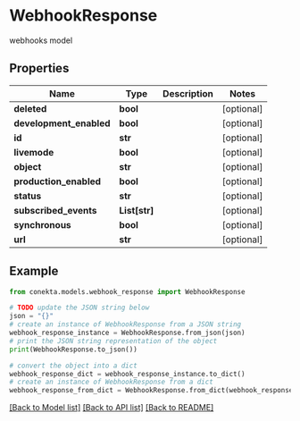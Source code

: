 # WebhookResponse

webhooks model

## Properties

Name | Type | Description | Notes
------------ | ------------- | ------------- | -------------
**deleted** | **bool** |  | [optional] 
**development_enabled** | **bool** |  | [optional] 
**id** | **str** |  | [optional] 
**livemode** | **bool** |  | [optional] 
**object** | **str** |  | [optional] 
**production_enabled** | **bool** |  | [optional] 
**status** | **str** |  | [optional] 
**subscribed_events** | **List[str]** |  | [optional] 
**synchronous** | **bool** |  | [optional] 
**url** | **str** |  | [optional] 

## Example

```python
from conekta.models.webhook_response import WebhookResponse

# TODO update the JSON string below
json = "{}"
# create an instance of WebhookResponse from a JSON string
webhook_response_instance = WebhookResponse.from_json(json)
# print the JSON string representation of the object
print(WebhookResponse.to_json())

# convert the object into a dict
webhook_response_dict = webhook_response_instance.to_dict()
# create an instance of WebhookResponse from a dict
webhook_response_from_dict = WebhookResponse.from_dict(webhook_response_dict)
```
[[Back to Model list]](../README.md#documentation-for-models) [[Back to API list]](../README.md#documentation-for-api-endpoints) [[Back to README]](../README.md)


